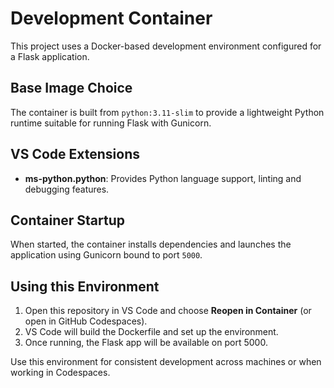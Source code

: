 # Development Container

This project uses a Docker-based development environment configured for a Flask application.

## Base Image Choice
The container is built from `python:3.11-slim` to provide a lightweight Python runtime suitable for running Flask with Gunicorn.

## VS Code Extensions
- **ms-python.python**: Provides Python language support, linting and debugging features.

## Container Startup
When started, the container installs dependencies and launches the application using Gunicorn bound to port `5000`.

## Using this Environment
1. Open this repository in VS Code and choose **Reopen in Container** (or open in GitHub Codespaces).
2. VS Code will build the Dockerfile and set up the environment.
3. Once running, the Flask app will be available on port 5000.

Use this environment for consistent development across machines or when working in Codespaces.
